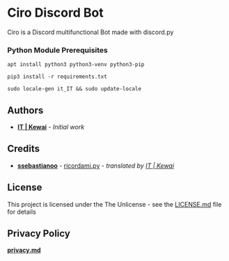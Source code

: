 # Ciro Discord Bot

Ciro is a Discord multifunctional Bot made with discord.py

### Python Module Prerequisites 
`apt install python3 python3-venv python3-pip`

`pip3 install -r requirements.txt`

`sudo locale-gen it_IT && sudo update-locale`


<!---## Music Bot Prerequisites
Download [LavaLink](https://github.com/Frederikam/Lavalink/releases) or [LavaLinkARM](https://github.com/Cog-Creators/Lavalink-Jars/releases)

Put an `application.yml` file in your working directory. [Example](https://github.com/Frederikam/Lavalink/blob/master/LavalinkServer/application.yml.example) edit IP and Password (also here: [music.py](cogs/music.py))

Run the server before start the bot--->

## Authors
* [**IT | Kewai**](https://https://github.com/ITKewai) - *Initial work* 

## Credits
* [**ssebastianoo**](https://github.com/ssebastianoo) - [ricordami.py](cogs/ricordami.py) - *translated by [IT | Kewai](https://https://github.com/ITKewai)*
<!---* [**EthanSk13s**](https://github.com/EthanSk13s) - [music.py](cogs/music.py) -  *translated by [IT | Kewai](https://https://github.com/ITKewai)*--->

## License

This project is licensed under the The Unlicense - see the [LICENSE.md](LICENSE.md) file for details

## Privacy Policy
**[privacy.md](https://github.com/ITKewai/Ciro-Discord-Bot/blob/master/privacy.md)**
